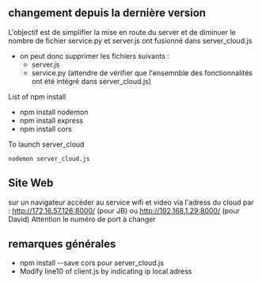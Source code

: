 ## changement depuis la dernière version
L'objectif est de simplifier la mise en route du server et de diminuer le nombre de fichier
service.py et server.js ont fusionné dans server_cloud.js
- on peut donc supprimer les fichiers suivants : 
    - server.js
    - service.py (attendre de vérifier que l'ensemnble des fonctionnalités ont été intégré dans server_cloud.js)


List of npm install
- npm install nodemon
- npm install express
- npm install cors   

To launch server_cloud

`nodemon server_cloud.js`
## Site Web
sur un navigateur accéder au service wifi et video via l'adress du cloud par : 
http://172.16.57.126:8000/ (pour JB)
ou
http://192.168.1.29:8000/  (pour David)
Attention le numéro de port à changer
## remarques générales
- npm install --save cors pour server_cloud.js
- Modify line10 of client.js by indicating ip local adress